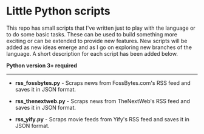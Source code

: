 # Little Python scripts

This repo has small scripts that I've written just to play with the language or to do some basic tasks. These can be used to build something more exciting or can be extended to provide new features. New scripts will be added as new ideas emerge and as I go on exploring new branches of the language. A short description for each script has been added below.

**Python version 3+ required**

<hr>

* **rss_fossbytes.py** - Scraps news from FossBytes.com's RSS feed and saves it in JSON format.

* **rss_thenextweb.py** - Scraps news from TheNextWeb's RSS feed and saves it in JSON format.

* **rss_yify.py** - Scraps movie feeds from Yify's RSS feed and saves it in JSON format.

